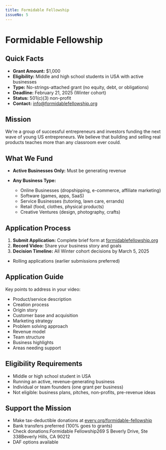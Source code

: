 ```yaml
---
title: Formidable Fellowship
issueNo: 5
---
```


# Formidable Fellowship

## Quick Facts

- **Grant Amount:** $1,000
- **Eligibility:** Middle and high school students in USA with active businesses
- **Type:** No-strings-attached grant (no equity, debt, or obligations)
- **Deadline:** February 21, 2025 (Winter cohort)
- **Status:** 501(c)(3) non-profit
- **Contact:** [info@formidablefellowship.org](mailto:info@formidablefellowship.org)

## Mission

We're a group of successful entrepreneurs and investors funding the next wave of young US entrepreneurs. We believe that building and selling real products teaches more than any classroom ever could.

## What We Fund

- **Active Businesses Only:** Must be generating revenue
- **Any Business Type:**

  - Online Businesses (dropshipping, e-commerce, affiliate marketing)
  - Software (games, apps, SaaS)
  - Service Businesses (tutoring, lawn care, errands)
  - Retail (food, clothes, physical products)
  - Creative Ventures (design, photography, crafts)

## Application Process

1. **Submit Application:** Complete brief form at [formidablefellowship.org](http://formidablefellowship.org)
2. **Record Video:** Share your business story and goals
3. **Decision Timeline:** All Winter cohort decisions by March 5, 2025

  - Rolling applications (earlier submissions preferred)

## Application Guide

Key points to address in your video:

- Product/service description
- Creation process
- Origin story
- Customer base and acquisition
- Marketing strategy
- Problem solving approach
- Revenue model
- Team structure
- Business highlights
- Areas needing support

## Eligibility Requirements

- Middle or high school student in USA
- Running an active, revenue-generating business
- Individual or team founders (one grant per business)
- Not eligible: business plans, pitches, non-profits, pre-revenue ideas

## Support the Mission

- Make tax-deductible donations at [every.org/formidable-fellowship](http://every.org/formidable-fellowship)
- Bank transfers preferred (100% goes to grants)
- Check donations:Formidable Fellowship269 S Beverly Drive, Ste 338Beverly Hills, CA 90212
- DAF options available